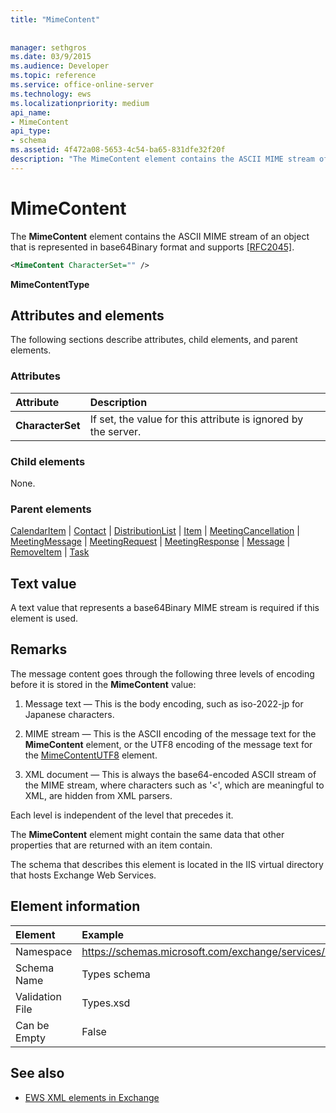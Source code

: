 ```yaml
---
title: "MimeContent"
 
 
manager: sethgros
ms.date: 03/9/2015
ms.audience: Developer
ms.topic: reference
ms.service: office-online-server
ms.technology: ews
ms.localizationpriority: medium
api_name:
- MimeContent
api_type:
- schema
ms.assetid: 4f472a08-5653-4c54-ba65-831dfe32f20f
description: "The MimeContent element contains the ASCII MIME stream of an object that is represented in base64Binary format and supports [RFC2045]."
---
```


# MimeContent

The **MimeContent** element contains the ASCII MIME stream of an object that is represented in base64Binary format and supports [[RFC2045]](http://www.rfc-editor.org/rfc/rfc2045.txt).
  
```xml
<MimeContent CharacterSet="" />
```

 **MimeContentType**
## Attributes and elements

The following sections describe attributes, child elements, and parent elements.
  
### Attributes

|**Attribute**|**Description**|
|:-----|:-----|
|**CharacterSet** <br/> |If set, the value for this attribute is ignored by the server.  <br/> |
   
### Child elements

None.
  
### Parent elements

[CalendarItem](calendaritem.md) | [Contact](contact.md) | [DistributionList](distributionlist.md) | [Item](item.md) | [MeetingCancellation](meetingcancellation.md) | [MeetingMessage](meetingmessage.md) | [MeetingRequest](meetingrequest.md) | [MeetingResponse](meetingresponse.md) | [Message](message-ex15websvcsotherref.md) | [RemoveItem](removeitem.md) | [Task](task.md)
  
## Text value

A text value that represents a base64Binary MIME stream is required if this element is used.
  
## Remarks

The message content goes through the following three levels of encoding before it is stored in the **MimeContent** value: 
  
1. Message text — This is the body encoding, such as iso-2022-jp for Japanese characters.
    
2. MIME stream — This is the ASCII encoding of the message text for the **MimeContent** element, or the UTF8 encoding of the message text for the [MimeContentUTF8](mimecontentutf8.md) element. 
    
3. XML document — This is always the base64-encoded ASCII stream of the MIME stream, where characters such as '\<', which are meaningful to XML, are hidden from XML parsers.
    
Each level is independent of the level that precedes it.
  
The **MimeContent** element might contain the same data that other properties that are returned with an item contain. 
  
The schema that describes this element is located in the IIS virtual directory that hosts Exchange Web Services.
  
## Element information

| Element | Example |
|:-----|:-----|
|Namespace  <br/> |https://schemas.microsoft.com/exchange/services/2006/types  <br/> |
|Schema Name  <br/> |Types schema  <br/> |
|Validation File  <br/> |Types.xsd  <br/> |
|Can be Empty  <br/> |False  <br/> |
   
## See also



- [EWS XML elements in Exchange](ews-xml-elements-in-exchange.md)

